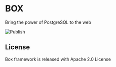BOX 
============================
Bring the power of PostgreSQL to the web

![Publish](https://github.com/Insubric/box/workflows/Publish/badge.svg)

## License

Box framework is released with Apache 2.0 License




